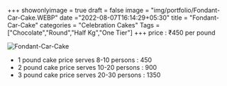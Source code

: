 +++
showonlyimage = true
draft = false
image = "img/portfolio/Fondant-Car-Cake.WEBP"
date ="2022-08-07T16:14:29+05:30"
title = "Fondant-Car-Cake"
categories = "Celebration Cakes"
Tags = ["Chocolate","Round","Half Kg","One Tier"]
+++
price : ₹450 per pound
<!--more-->
![Fondant-Car-Cake](/img/portfolio/Fondant-Car-Cake.WEBP)
* 1 pound cake price serves 8-10 persons : 450
* 2 pound cake price serves 10-20 persons : 900
* 3 pound cake price serves 20-30 persons : 1350
